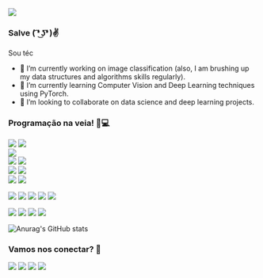 

<!--
**anderleyson/anderleyson** is a ✨ _special_ ✨ repository because its `README.md` (this file) appears on your GitHub profile.

Here are some ideas to get you started:

- 🔭 I’m currently working on ...
- 🌱 I’m currently learning ...
- 👯 I’m looking to collaborate on ...
- 🤔 I’m looking for help with ...
- 💬 Ask me about ...
- 📫 How to reach me: ...
- 😄 Pronouns: ...
- ⚡ Fun fact: ...
-->

<img src="https://github.com/pr2tik1/pr2tik1/blob/master/IMAGE-NAME">

### Salve ( ͡❛ ͜ʖ͡❛ )✌

Sou téc
- 🔭 I’m currently working on image classification (also, I am brushing up my data structures and algorithms skills regularly).
- 🌱 I’m currently learning Computer Vision and Deep Learning techniques using PyTorch.
- 🤝 I’m looking to collaborate on data science and deep learning projects. 

### Programação na veia! 💪💻
[<img src="https://img.shields.io/badge/Node.js-339933?style=for-the-badge&logo=nodedotjs&logoColor=white" />]() 
[<img src="https://img.shields.io/badge/JavaScript-323330?style=for-the-badge&logo=javascript&logoColor=F7DF1E" />]()  
[<img src="https://img.shields.io/badge/Java-ED8B00?style=for-the-badge&logo=java&logoColor=white" />]()  
[<img src="https://img.shields.io/badge/HTML5-E34F26?style=for-the-badge&logo=html5&logoColor=white" />]() 
[<img src="https://img.shields.io/badge/CSS3-1572B6?style=for-the-badge&logo=css3&logoColor=white" />]()  
[<img src="https://img.shields.io/badge/MySQL-00000F?style=for-the-badge&logo=mysql&logoColor=white" />]()
[<img src="https://img.shields.io/badge/Microsoft_SQL_Server-CC2927?style=for-the-badge&logo=microsoft-sql-server&logoColor=white" />]()  
[<img src="https://img.shields.io/badge/MongoDB-4EA94B?style=for-the-badge&logo=mongodb&logoColor=white" />]()
[<img src="https://img.shields.io/badge/firebase-ffca28?style=for-the-badge&logo=firebase&logoColor=black" />]()

[<img src="https://img.shields.io/badge/Visual_Studio_Code-0078D4?style=for-the-badge&logo=visual%20studio%20code&logoColor=white" />]()
[<img src="https://img.shields.io/badge/Visual_Studio-5C2D91?style=for-the-badge&logo=visual%20studio&logoColor=white" />]()
[<img src="https://img.shields.io/badge/sublime_text-%23575757.svg?&style=for-the-badge&logo=sublime-text&logoColor=important" />]()
[<img src="https://img.shields.io/badge/Notepad++-90E59A.svg?style=for-the-badge&logo=notepad%2B%2B&logoColor=black" />]()
[<img src="https://img.shields.io/badge/Android_Studio-3DDC84?style=for-the-badge&logo=android-studio&logoColor=white" />]()

[<img src="https://img.shields.io/badge/Postman-FF6C37?style=for-the-badge&logo=Postman&logoColor=white" />]()
[<img src="https://img.shields.io/badge/Git-F05032?style=for-the-badge&logo=git&logoColor=white" />]()
[<img src="https://img.shields.io/badge/Yarn-2C8EBB?style=for-the-badge&logo=yarn&logoColor=white" />]()
[<img src="https://img.shields.io/badge/Trello-0052CC?style=for-the-badge&logo=trello&logoColor=white" />]() 












![Anurag's GitHub stats](https://github-readme-stats.vercel.app/api?username=anderleyson&show_icons=true&theme=dracula)



### Vamos nos conectar? 🤝
  [<img src="https://img.shields.io/badge/GitHub-100000?style=for-the-badge&logo=github&logoColor=white" />](https://github.com/anderleyson)
  [<img src="https://img.shields.io/badge/linkedin-%230077B5.svg?&style=for-the-badge&logo=linkedin&logoColor=white" />](https://www.linkedin.com/in/anderleyson/) 
  [<img src = "https://img.shields.io/badge/instagram-%23E4405F.svg?&style=for-the-badge&logo=instagram&logoColor=white">](https://www.instagram.com/anderleyson/) 
  [<img src = "https://img.shields.io/badge/facebook-%231877F2.svg?&style=for-the-badge&logo=facebook&logoColor=white">](https://www.facebook.com/anderleyson)







